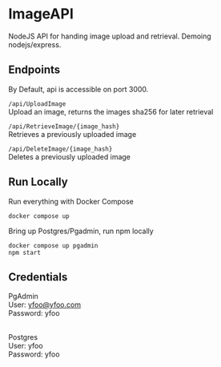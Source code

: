 # ImageAPI #
NodeJS API for handing image upload and retrieval. Demoing nodejs/express.

## Endpoints ##
By Default, api is accessible on port 3000.

`/api/UploadImage`
<br>Upload an image, returns the images sha256 for later retrieval

`/api/RetrieveImage/{image_hash}`
<br>Retrieves a previously uploaded image

`/api/DeleteImage/{image_hash}`
<br>Deletes a previously uploaded image

## Run Locally ##
Run everything with Docker Compose
```shell
docker compose up
```

Bring up Postgres/Pgadmin, run npm locally
```shell
docker compose up pgadmin
npm start
```

## Credentials ##
PgAdmin
<br>
User: yfoo@yfoo.com
<br>
Password: yfoo

<br>
Postgres
<br>
User: yfoo
<br>
Password: yfoo